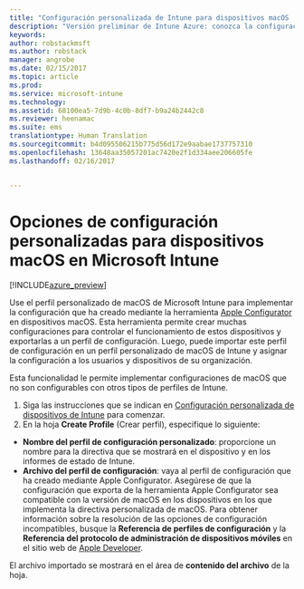 ```yaml
---
title: "Configuración personalizada de Intune para dispositivos macOS | Versión preliminar de Intune Azure | Microsoft Docs"
description: "Versión preliminar de Intune Azure: conozca la configuración que puede usar en un perfil personalizado de macOS."
keywords: 
author: robstackmsft
ms.author: robstack
manager: angrobe
ms.date: 02/15/2017
ms.topic: article
ms.prod: 
ms.service: microsoft-intune
ms.technology: 
ms.assetid: 68100ea5-7d9b-4c0b-8df7-b9a24b2442c8
ms.reviewer: heenamac
ms.suite: ems
translationtype: Human Translation
ms.sourcegitcommit: b4d095506215b775d56d172e9aabae1737757310
ms.openlocfilehash: 13648aa35057201ac7420e2f1d334aee206605fe
ms.lasthandoff: 02/16/2017


---
```


# <a name="custom-settings-for-macos-devices-in-microsoft-intune"></a>Opciones de configuración personalizadas para dispositivos macOS en Microsoft Intune

[!INCLUDE[azure_preview](../includes/azure_preview.md)]

Use el perfil personalizado de macOS de Microsoft Intune para implementar la configuración que ha creado mediante la herramienta [Apple Configurator](https://itunes.apple.com/app/apple-configurator-2/id1037126344?mt=12) en dispositivos macOS. Esta herramienta permite crear muchas configuraciones para controlar el funcionamiento de estos dispositivos y exportarlas a un perfil de configuración. Luego, puede importar este perfil de configuración en un perfil personalizado de macOS de Intune y asignar la configuración a los usuarios y dispositivos de su organización.

Esta funcionalidad le permite implementar configuraciones de macOS que no son configurables con otros tipos de perfiles de Intune.


1. Siga las instrucciones que se indican en [Configuración personalizada de dispositivos de Intune](how-to-configure-custom-settings.md) para comenzar.
2. En la hoja **Create Profile** (Crear perfil), especifique lo siguiente:

- **Nombre del perfil de configuración personalizado**: proporcione un nombre para la directiva que se mostrará en el dispositivo y en los informes de estado de Intune.
- **Archivo del perfil de configuración**: vaya al perfil de configuración que ha creado mediante Apple Configurator.
Asegúrese de que la configuración que exporta de la herramienta Apple Configurator sea compatible con la versión de macOS en los dispositivos en los que implementa la directiva personalizada de macOS. Para obtener información sobre la resolución de las opciones de configuración incompatibles, busque la **Referencia de perfiles de configuración** y la **Referencia del protocolo de administración de dispositivos móviles** en el sitio web de [Apple Developer](https://developer.apple.com/).

El archivo importado se mostrará en el área de **contenido del archivo** de la hoja.

